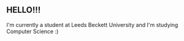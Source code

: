 ## HELLO!!!
 I'm currently a student at Leeds Beckett University and I'm studying Computer Science :)
<!--
**AaskaAdhikari/AaskaAdhikari** is a ✨ _special_ ✨ repository because its `README.md` (this file) appears on your GitHub profile.

## I'm currently a student at Leeds Beckett University and I'm studying Computer Science :)
- 🔭 I’m currently working on ...
- 🌱 I’m currently learning ...
- 👯 I’m looking to collaborate on ...
- 🤔 I’m looking for help with ...
- 💬 Ask me about ...
- 📫 How to reach me: ...
- 😄 Pronouns: ...
- ⚡ Fun fact: ...
-->
